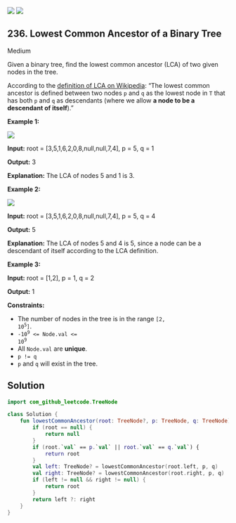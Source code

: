 [![](https://img.shields.io/github/stars/javadev/LeetCode-in-Kotlin?label=Stars&style=flat-square)](https://github.com/javadev/LeetCode-in-Kotlin)
[![](https://img.shields.io/github/forks/javadev/LeetCode-in-Kotlin?label=Fork%20me%20on%20GitHub%20&style=flat-square)](https://github.com/javadev/LeetCode-in-Kotlin/fork)

## 236\. Lowest Common Ancestor of a Binary Tree

Medium

Given a binary tree, find the lowest common ancestor (LCA) of two given nodes in the tree.

According to the [definition of LCA on Wikipedia](https://en.wikipedia.org/wiki/Lowest_common_ancestor): “The lowest common ancestor is defined between two nodes `p` and `q` as the lowest node in `T` that has both `p` and `q` as descendants (where we allow **a node to be a descendant of itself**).”

**Example 1:**

![](https://assets.leetcode.com/uploads/2018/12/14/binarytree.png)

**Input:** root = [3,5,1,6,2,0,8,null,null,7,4], p = 5, q = 1

**Output:** 3

**Explanation:** The LCA of nodes 5 and 1 is 3.

**Example 2:**

![](https://assets.leetcode.com/uploads/2018/12/14/binarytree.png)

**Input:** root = [3,5,1,6,2,0,8,null,null,7,4], p = 5, q = 4

**Output:** 5

**Explanation:** The LCA of nodes 5 and 4 is 5, since a node can be a descendant of itself according to the LCA definition.

**Example 3:**

**Input:** root = [1,2], p = 1, q = 2

**Output:** 1

**Constraints:**

*   The number of nodes in the tree is in the range <code>[2, 10<sup>5</sup>]</code>.
*   <code>-10<sup>9</sup> <= Node.val <= 10<sup>9</sup></code>
*   All `Node.val` are **unique**.
*   `p != q`
*   `p` and `q` will exist in the tree.

## Solution

```kotlin
import com_github_leetcode.TreeNode

class Solution {
    fun lowestCommonAncestor(root: TreeNode?, p: TreeNode, q: TreeNode): TreeNode? {
        if (root == null) {
            return null
        }
        if (root.`val` == p.`val` || root.`val` == q.`val`) {
            return root
        }
        val left: TreeNode? = lowestCommonAncestor(root.left, p, q)
        val right: TreeNode? = lowestCommonAncestor(root.right, p, q)
        if (left != null && right != null) {
            return root
        }
        return left ?: right
    }
}
```